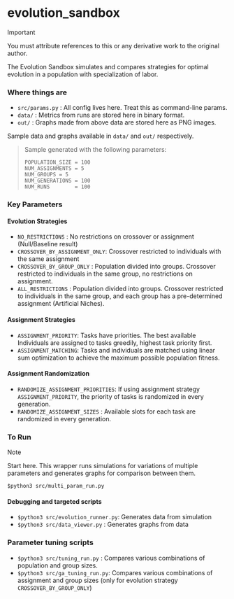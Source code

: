 # evolution_sandbox

> [!IMPORTANT]
> You must attribute references to this or any derivative work to the original author.

The Evolution Sandbox simulates and compares strategies for optimal evolution in a population with specialization of labor.

### Where things are

+ `src/params.py` : All config lives here. Treat this as command-line params.
+ `data/`         : Metrics from runs are stored here in binary format.
+ `out/`          : Graphs made from above data are stored here as PNG images.

Sample data and graphs available in `data/` and `out/` respectively.
> Sample generated with the following parameters:
> ```
> POPULATION_SIZE = 100
> NUM_ASSIGNMENTS = 5
> NUM_GROUPS = 5
> NUM_GENERATIONS = 100
> NUM_RUNS        = 100
> ```

### Key Parameters

#### Evolution Strategies
+ `NO_RESTRICTIONS`             : No restrictions on crossover or assignment (Null/Baseline result)
+ `CROSSOVER_BY_ASSIGNMENT_ONLY`: Crossover restricted to individuals with the same assignment
+ `CROSSOVER_BY_GROUP_ONLY`     : Population divided into groups. Crossover restricted to individuals in the same group, no restrictions on assignment.
+ `ALL_RESTRICTIONS`            : Population divided into groups. Crossover restricted to individuals in the same group, and each group has a pre-determined assignment (Artificial Niches).

#### Assignment Strategies
+ `ASSIGNMENT_PRIORITY`: Tasks have priorities. The best available Individuals are assigned to tasks greedily, highest task priority first.
+ `ASSIGNMENT_MATCHING`: Tasks and individuals are matched using linear sum optimization to achieve the maximum possible population fitness.

#### Assignment Randomization
+ `RANDOMIZE_ASSIGNMENT_PRIORITIES`: If using assignment strategy `ASSIGNMENT_PRIORITY`, the priority of tasks is randomized in every generation.
+ `RANDOMIZE_ASSIGNMENT_SIZES`     : Available slots for each task are randomized in every generation.

### To Run

> [!NOTE]
> Start here. This wrapper runs simulations for variations of multiple parameters and generates graphs for comparison between them.
> 
> `$python3 src/multi_param_run.py`
  
#### Debugging and targeted scripts
+ `$python3 src/evolution_runner.py`: Generates data from simulation
+ `$python3 src/data_viewer.py`     : Generates graphs from data

### Parameter tuning scripts
+ `$python3 src/tuning_run.py`   : Compares various combinations of population and group sizes.
+ `$python3 src/ga_tuning_run.py`: Compares various combinations of assignment and group sizes (only for evolution strategy `CROSSOVER_BY_GROUP_ONLY`)
